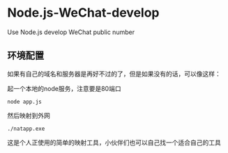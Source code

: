 # Node.js-WeChat-develop
Use Node.js develop WeChat public number

## 环境配置

如果有自己的域名和服务器是再好不过的了，但是如果没有的话，可以像这样：

起一个本地的node服务，注意要是80端口

`node app.js`

然后映射到外网

`./natapp.exe`

这是个人正使用的简单的映射工具，小伙伴们也可以自己找一个适合自己的工具

